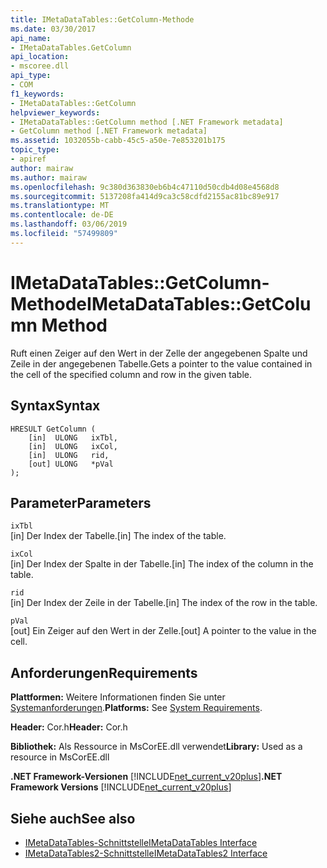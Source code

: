 ```yaml
---
title: IMetaDataTables::GetColumn-Methode
ms.date: 03/30/2017
api_name:
- IMetaDataTables.GetColumn
api_location:
- mscoree.dll
api_type:
- COM
f1_keywords:
- IMetaDataTables::GetColumn
helpviewer_keywords:
- IMetaDataTables::GetColumn method [.NET Framework metadata]
- GetColumn method [.NET Framework metadata]
ms.assetid: 1032055b-cabb-45c5-a50e-7e853201b175
topic_type:
- apiref
author: mairaw
ms.author: mairaw
ms.openlocfilehash: 9c380d363830eb6b4c47110d50cdb4d08e4568d8
ms.sourcegitcommit: 5137208fa414d9ca3c58cdfd2155ac81bc89e917
ms.translationtype: MT
ms.contentlocale: de-DE
ms.lasthandoff: 03/06/2019
ms.locfileid: "57499809"
---
```

# <a name="imetadatatablesgetcolumn-method"></a><span data-ttu-id="d4f08-102">IMetaDataTables::GetColumn-Methode</span><span class="sxs-lookup"><span data-stu-id="d4f08-102">IMetaDataTables::GetColumn Method</span></span>
<span data-ttu-id="d4f08-103">Ruft einen Zeiger auf den Wert in der Zelle der angegebenen Spalte und Zeile in der angegebenen Tabelle.</span><span class="sxs-lookup"><span data-stu-id="d4f08-103">Gets a pointer to the value contained in the cell of the specified column and row in the given table.</span></span>  
  
## <a name="syntax"></a><span data-ttu-id="d4f08-104">Syntax</span><span class="sxs-lookup"><span data-stu-id="d4f08-104">Syntax</span></span>  
  
```  
HRESULT GetColumn (   
    [in]  ULONG   ixTbl,  
    [in]  ULONG   ixCol,  
    [in]  ULONG   rid,  
    [out] ULONG   *pVal  
);  
```  
  
## <a name="parameters"></a><span data-ttu-id="d4f08-105">Parameter</span><span class="sxs-lookup"><span data-stu-id="d4f08-105">Parameters</span></span>  
 `ixTbl`  
 <span data-ttu-id="d4f08-106">[in] Der Index der Tabelle.</span><span class="sxs-lookup"><span data-stu-id="d4f08-106">[in] The index of the table.</span></span>  
  
 `ixCol`  
 <span data-ttu-id="d4f08-107">[in] Der Index der Spalte in der Tabelle.</span><span class="sxs-lookup"><span data-stu-id="d4f08-107">[in] The index of the column in the table.</span></span>  
  
 `rid`  
 <span data-ttu-id="d4f08-108">[in] Der Index der Zeile in der Tabelle.</span><span class="sxs-lookup"><span data-stu-id="d4f08-108">[in] The index of the row in the table.</span></span>  
  
 `pVal`  
 <span data-ttu-id="d4f08-109">[out] Ein Zeiger auf den Wert in der Zelle.</span><span class="sxs-lookup"><span data-stu-id="d4f08-109">[out] A pointer to the value in the cell.</span></span>  
  
## <a name="requirements"></a><span data-ttu-id="d4f08-110">Anforderungen</span><span class="sxs-lookup"><span data-stu-id="d4f08-110">Requirements</span></span>  
 <span data-ttu-id="d4f08-111">**Plattformen:** Weitere Informationen finden Sie unter [Systemanforderungen](../../../../docs/framework/get-started/system-requirements.md).</span><span class="sxs-lookup"><span data-stu-id="d4f08-111">**Platforms:** See [System Requirements](../../../../docs/framework/get-started/system-requirements.md).</span></span>  
  
 <span data-ttu-id="d4f08-112">**Header:** Cor.h</span><span class="sxs-lookup"><span data-stu-id="d4f08-112">**Header:** Cor.h</span></span>  
  
 <span data-ttu-id="d4f08-113">**Bibliothek:** Als Ressource in MsCorEE.dll verwendet</span><span class="sxs-lookup"><span data-stu-id="d4f08-113">**Library:** Used as a resource in MsCorEE.dll</span></span>  
  
 <span data-ttu-id="d4f08-114">**.NET Framework-Versionen** [!INCLUDE[net_current_v20plus](../../../../includes/net-current-v20plus-md.md)]</span><span class="sxs-lookup"><span data-stu-id="d4f08-114">**.NET Framework Versions** [!INCLUDE[net_current_v20plus](../../../../includes/net-current-v20plus-md.md)]</span></span>  
  
## <a name="see-also"></a><span data-ttu-id="d4f08-115">Siehe auch</span><span class="sxs-lookup"><span data-stu-id="d4f08-115">See also</span></span>
- [<span data-ttu-id="d4f08-116">IMetaDataTables-Schnittstelle</span><span class="sxs-lookup"><span data-stu-id="d4f08-116">IMetaDataTables Interface</span></span>](../../../../docs/framework/unmanaged-api/metadata/imetadatatables-interface.md)
- [<span data-ttu-id="d4f08-117">IMetaDataTables2-Schnittstelle</span><span class="sxs-lookup"><span data-stu-id="d4f08-117">IMetaDataTables2 Interface</span></span>](../../../../docs/framework/unmanaged-api/metadata/imetadatatables2-interface.md)
